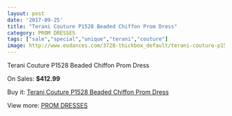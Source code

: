 ```yaml
---
layout: post
date: '2017-09-25'
title: "Terani Couture P1528 Beaded Chiffon Prom Dress"
category: PROM DRESSES
tags: ["sale","special","unique","terani","couture"]
image: http://www.eudances.com/3728-thickbox_default/terani-couture-p1528-beaded-chiffon-prom-dress.jpg
---
```

Terani Couture P1528 Beaded Chiffon Prom Dress

On Sales: **$412.99**
<a href="https://www.eudances.com/en/prom-dresses/1242-terani-couture-p1528-beaded-chiffon-prom-dress.html"><amp-img layout="responsive" width="600" height="600" src="//www.eudances.com/3728-thickbox_default/terani-couture-p1528-beaded-chiffon-prom-dress.jpg" alt="Terani Couture P1528 Beaded Chiffon Prom Dress 0" /></a>
<a href="https://www.eudances.com/en/prom-dresses/1242-terani-couture-p1528-beaded-chiffon-prom-dress.html"><amp-img layout="responsive" width="600" height="600" src="//www.eudances.com/3730-thickbox_default/terani-couture-p1528-beaded-chiffon-prom-dress.jpg" alt="Terani Couture P1528 Beaded Chiffon Prom Dress 1" /></a>
<a href="https://www.eudances.com/en/prom-dresses/1242-terani-couture-p1528-beaded-chiffon-prom-dress.html"><amp-img layout="responsive" width="600" height="600" src="//www.eudances.com/3729-thickbox_default/terani-couture-p1528-beaded-chiffon-prom-dress.jpg" alt="Terani Couture P1528 Beaded Chiffon Prom Dress 2" /></a>

Buy it: [Terani Couture P1528 Beaded Chiffon Prom Dress](https://www.eudances.com/en/prom-dresses/1242-terani-couture-p1528-beaded-chiffon-prom-dress.html "Terani Couture P1528 Beaded Chiffon Prom Dress")

View more: [PROM DRESSES](https://www.eudances.com/en/13-prom-dresses "PROM DRESSES")
